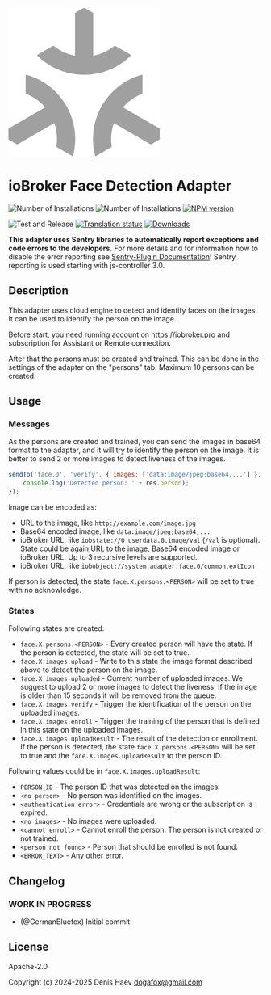 ![Logo](admin/face.png)
# ioBroker Face Detection Adapter

![Number of Installations](http://iobroker.live/badges/face-installed.svg)
![Number of Installations](http://iobroker.live/badges/face-stable.svg)
[![NPM version](http://img.shields.io/npm/v/iobroker.face.svg)](https://www.npmjs.com/package/iobroker.face)

![Test and Release](https://github.com/ioBroker/ioBroker.face/workflows/Test%20and%20Release/badge.svg)
[![Translation status](https://weblate.iobroker.net/widgets/adapters/-/face/svg-badge.svg)](https://weblate.iobroker.net/engage/adapters/?utm_source=widget)
[![Downloads](https://img.shields.io/npm/dm/iobroker.face.svg)](https://www.npmjs.com/package/iobroker.face)

**This adapter uses Sentry libraries to automatically report exceptions and code errors to the developers.** For more details and for information how to disable the error reporting see [Sentry-Plugin Documentation](https://github.com/ioBroker/plugin-sentry#plugin-sentry)! Sentry reporting is used starting with js-controller 3.0.

## Description
This adapter uses cloud engine to detect and identify faces on the images. It can be used to identify the person on the image.

Before start, you need running account on https://iobroker.pro and subscription for Assistant or Remote connection.

After that the persons must be created and trained. This can be done in the settings of the adapter on the "persons" tab. Maximum 10 persons can be created.

## Usage
### Messages
As the persons are created and trained, you can send the images in base64 format to the adapter, and it will try to identify the person on the image.
It is better to send 2 or more images to detect liveness of the images.

```js
sendTo('face.0', 'verify', { images: ['data:image/jpeg;base64,...'] }, (res) => {
    console.log('Detected person: ' + res.person);
});
```

Image can be encoded as:
- URL to the image, like `http://example.com/image.jpg`
- Base64 encoded image, like `data:image/jpeg;base64,...`
- ioBroker URL, like `iobstate://0_userdata.0.image/val` (`/val` is optional). State could be again URL to the image, Base64 encoded image or ioBroker URL. Up to 3 recursive levels are supported.
- ioBroker URL, like `iobobject://system.adapter.face.0/common.extIcon`

If person is detected, the state `face.X.persons.<PERSON>` will be set to true with no acknowledge.

### States
Following states are created:
- `face.X.persons.<PERSON>` - Every created person will have the state. If the person is detected, the state will be set to true.
- `face.X.images.upload` - Write to this state the image format described above to detect the person on the image.
- `face.X.images.uploaded` - Current number of uploaded images. We suggest to upload 2 or more images to detect the liveness. If the image is older than 15 seconds it will be removed from the queue.
- `face.X.images.verify` - Trigger the identification of the person on the uploaded images.
- `face.X.images.enroll` - Trigger the training of the person that is defined in this state on the uploaded images.
- `face.X.images.uploadResult` - The result of the detection or enrollment. If the person is detected, the state `face.X.persons.<PERSON>` will be set to true and the `face.X.images.uploadResult` to the person ID.

Following values could be in `face.X.images.uploadResult`:
- `PERSON_ID` - The person ID that was detected on the images.
- `<no person>` - No person was identified on the images.
- `<authentication error>` - Credentials are wrong or the subscription is expired.
- `<no images>` - No images were uploaded.
- `<cannot enroll>` - Cannot enroll the person. The person is not created or not trained.
- `<person not found>` - Person that should be enrolled is not found.
- `<ERROR_TEXT>` - Any other error.

<!--
	Placeholder for the next version (at the beginning of the line):
	### **WORK IN PROGRESS**
-->

## Changelog
### **WORK IN PROGRESS**
* (@GermanBluefox) Initial commit

## License
Apache-2.0

Copyright (c) 2024-2025 Denis Haev <dogafox@gmail.com>
